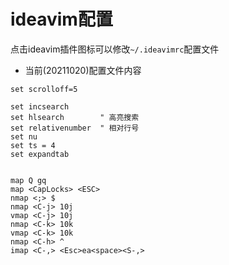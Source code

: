 # ideavim配置

点击ideavim插件图标可以修改`~/.ideavimrc`配置文件

- 当前(20211020)配置文件内容

```vim
set scrolloff=5  
  
set incsearch   
set hlsearch        " 高亮搜索
set relativenumber  " 相对行号
set nu  
set ts = 4  
set expandtab  
  
  
map Q gq  
map <CapLocks> <ESC>  
nmap <;> $  
nmap <C-j> 10j
vmap <C-j> 10j  
nmap <C-k> 10k  
vmap <C-k> 10k  
nmap <C-h> ^  
imap <C-,> <Esc>ea<space><S-,>
```